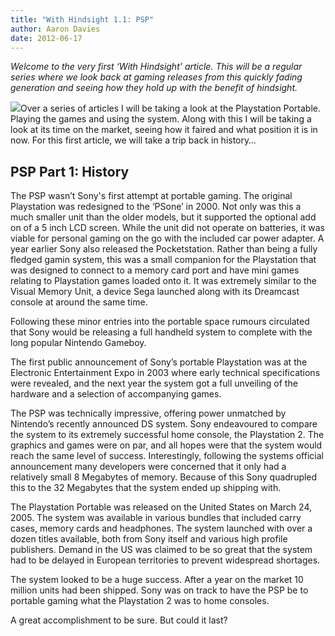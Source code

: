 ```yaml
---
title: "With Hindsight 1.1: PSP"
author: Aaron Davies
date: 2012-06-17
---
```


_Welcome to the very first ‘With Hindsight’ article. This will be a regular series where we look back at gaming releases from this quickly fading generation and seeing how they hold up with the benefit of hindsight._

![](/assets/static/src/media/images/blog/HindsightPSP2.gif)Over a series of articles I will be taking a look at the Playstation Portable. Playing the games and using the system. Along with this I will be taking a look at its time on the market, seeing how it faired and what position it is in now. For this first article, we will take a trip back in history…

## PSP Part 1: History

The PSP wasn’t Sony's first attempt at portable gaming. The original Playstation was redesigned to the ‘PSone’ in 2000. Not only was this a much smaller unit than the older models, but it supported the optional add on of a 5 inch LCD screen. While the unit did not operate on batteries, it was viable for personal gaming on the go with the included car power adapter. A year earlier Sony also released the Pocketstation. Rather than being a fully fledged gamin system, this was a small companion for the Playstation that was designed to connect to a memory card port and have mini games relating to Playstation games loaded onto it. It was extremely similar to the Visual Memory Unit, a device Sega launched along with its Dreamcast console at around the same time.

Following these minor entries into the portable space rumours circulated that Sony would be releasing a full handheld system to complete with the long popular Nintendo Gameboy.

The first public announcement of Sony’s portable Playstation was at the Electronic Entertainment Expo in 2003 where early technical specifications were revealed, and the next year the system got a full unveiling of the hardware and a selection of accompanying games.

The PSP was technically impressive, offering power unmatched by Nintendo’s recently announced DS system. Sony endeavoured to compare the system to its extremely successful home console, the Playstation 2. The graphics and games were on par, and all hopes were that the system would reach the same level of success. Interestingly, following the systems official announcement many developers were concerned that it only had a relatively small 8 Megabytes of memory. Because of this Sony quadrupled this to the 32 Megabytes that the system ended up shipping with.

The Playstation Portable was released on the United States on March 24, 2005. The system was available in various bundles that included carry cases, memory cards and headphones. The system launched with over a dozen titles available, both from Sony itself and various high profile publishers. Demand in the US was claimed to be so great that the system had to be delayed in European territories to prevent widespread shortages.

The system looked to be a huge success. After a year on the market 10 million units had been shipped. Sony was on track to have the PSP be to portable gaming what the Playstation 2 was to home consoles.

A great accomplishment to be sure. But could it last?
